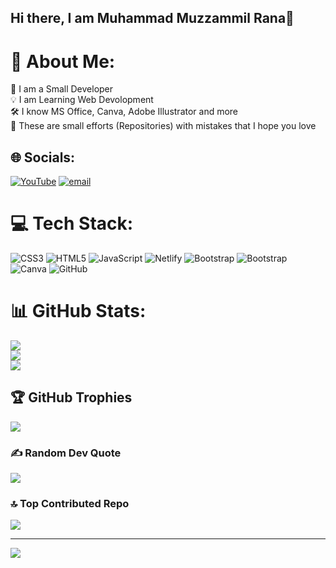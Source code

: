 ## Hi there, I am Muhammad Muzzammil Rana👋

# 💫 About Me:
🚀 I am a Small Developer<br>💡 I am Learning Web Devolopment<br>🛠 I know MS Office, Canva, Adobe Illustrator and more<br>🎨 These are small efforts (Repositories) with mistakes that I hope you love


## 🌐 Socials:
[![YouTube](https://img.shields.io/badge/YouTube-%23FF0000.svg?logo=YouTube&logoColor=white)](https://youtube.com/@http://youtube.com/MuzzammilandFabiha) [![email](https://img.shields.io/badge/Email-D14836?logo=gmail&logoColor=white)](mailto:mmrr82013@gmail.com) 

# 💻 Tech Stack:
![CSS3](https://img.shields.io/badge/css3-%231572B6.svg?style=for-the-badge&logo=css3&logoColor=white) ![HTML5](https://img.shields.io/badge/html5-%23E34F26.svg?style=for-the-badge&logo=html5&logoColor=white) ![JavaScript](https://img.shields.io/badge/javascript-%23323330.svg?style=for-the-badge&logo=javascript&logoColor=%23F7DF1E) ![Netlify](https://img.shields.io/badge/netlify-%23000000.svg?style=for-the-badge&logo=netlify&logoColor=#00C7B7) ![Bootstrap](https://img.shields.io/badge/bootstrap-%238511FA.svg?style=for-the-badge&logo=bootstrap&logoColor=white) ![Bootstrap](https://img.shields.io/badge/bootstrap-%238511FA.svg?style=for-the-badge&logo=bootstrap&logoColor=white) ![Canva](https://img.shields.io/badge/Canva-%2300C4CC.svg?style=for-the-badge&logo=Canva&logoColor=white) ![GitHub](https://img.shields.io/badge/github-%23121011.svg?style=for-the-badge&logo=github&logoColor=white)
# 📊 GitHub Stats:
![](https://github-readme-stats.vercel.app/api?username=MuhammadMuzzammilRana&theme=yeblu&hide_border=true&include_all_commits=true&count_private=true)<br/>
![](https://nirzak-streak-stats.vercel.app/?user=MuhammadMuzzammilRana&theme=yeblu&hide_border=true)<br/>
![](https://github-readme-stats.vercel.app/api/top-langs/?username=MuhammadMuzzammilRana&theme=yeblu&hide_border=true&include_all_commits=true&count_private=true&layout=compact)

## 🏆 GitHub Trophies
![](https://github-profile-trophy.vercel.app/?username=MuhammadMuzzammilRana&theme=radical&no-frame=true&no-bg=false&margin-w=4)

### ✍️ Random Dev Quote
![](https://quotes-github-readme.vercel.app/api?type=horizontal&theme=radical)

### 🔝 Top Contributed Repo
![](https://github-contributor-stats.vercel.app/api?username=MuhammadMuzzammilRana&limit=5&theme=dark&combine_all_yearly_contributions=true)

---
[![](https://visitcount.itsvg.in/api?id=MuhammadMuzzammilRana&icon=10&color=12)](https://visitcount.itsvg.in)

<!-- Proudly created with GPRM ( https://gprm.itsvg.in ) -->
